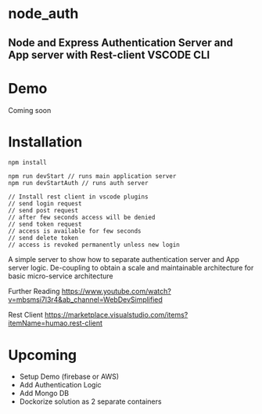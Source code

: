 # node_auth

## Node and Express Authentication Server and App server with Rest-client VSCODE CLI

# Demo

Coming soon 

# Installation

```
npm install

npm run devStart // runs main application server
npm run devStartAuth // runs auth server

// Install rest client in vscode plugins
// send login request
// send post request
// after few seconds access will be denied
// send token request
// access is available for few seconds
// send delete token 
// access is revoked permanently unless new login

```
A simple server to show how to separate authentication server and App server logic. 
De-coupling to obtain a scale and maintainable architecture for basic micro-service architecture

Further Reading
https://www.youtube.com/watch?v=mbsmsi7l3r4&ab_channel=WebDevSimplified

Rest Client 
https://marketplace.visualstudio.com/items?itemName=humao.rest-client

# Upcoming

- Setup Demo (firebase or AWS)
- Add Authentication Logic
- Add Mongo DB
- Dockorize solution as 2 separate containers
